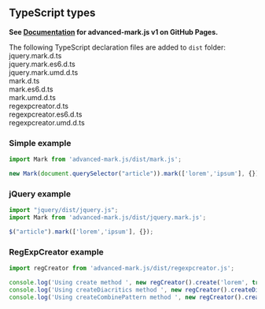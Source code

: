 
## TypeScript types

**See [Documentation](https://angezid.github.io/advanced-mark.js/doc-v1) for advanced-mark.js v1 on GitHub Pages.**


The following TypeScript declaration files are added to `dist` folder:  
jquery.mark.d.ts  
jquery.mark.es6.d.ts  
jquery.mark.umd.d.ts  
mark.d.ts  
mark.es6.d.ts  
mark.umd.d.ts  
regexpcreator.d.ts  
regexpcreator.es6.d.ts  
regexpcreator.umd.d.ts  

### Simple example
``` js
import Mark from 'advanced-mark.js/dist/mark.js';

new Mark(document.querySelector("article")).mark(['lorem','ipsum'], {});
```

### jQuery example 
``` js
import "jquery/dist/jquery.js";
import Mark from 'advanced-mark.js/dist/jquery.mark.js';

$("article").mark(['lorem','ipsum'], {});
```

### RegExpCreator example
``` js
import regCreator from 'advanced-mark.js/dist/regexpcreator.js';

console.log('Using create method ', new regCreator().create('lorem', true));
console.log('Using createDiacritics method ', new regCreator().createDiacritics('lorem'));
console.log('Using createCombinePattern method ', new regCreator().createCombinePattern(['lorem', 'ipsum'], true));
```
